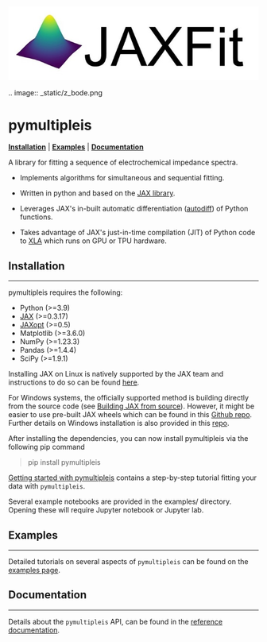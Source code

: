 <div align="center">
<img src="https://github.com/Dipolar-Quantum-Gases/jaxfit/blob/main/images/JAXFit_small.jpg" alt="logo"></img>
</div>

.. image:: _static/z_bode.png

pymultipleis
=============

[**Installation**](#installation)
| [**Examples**](https://github.com/richinex/pymultipleis/tree/main/docs/source/examples)
| [**Documentation**](https://pymultipleis.readthedocs.io/en/latest/index.html)


A library for fitting a sequence of electrochemical impedance spectra.

- Implements algorithms for simultaneous and sequential fitting.

- Written in python and based on the [JAX library](https://jax.readthedocs.io/en/latest/).

- Leverages JAX's in-built automatic differentiation ([autodiff](https://jax.readthedocs.io/en/latest/notebooks/autodiff_cookbook.html)) of Python functions.

- Takes advantage of JAX's just-in-time compilation (JIT) of Python code to [XLA](https://www.tensorflow.org/xla) which runs on GPU or TPU hardware.


## Installation<a id="installation"></a>
*************

pymultipleis requires the following:

-   Python (>=3.9)
-   [JAX](https://jax.readthedocs.io/en/latest/) (>=0.3.17)
-   [JAXopt](https://github.com/google/jaxopt/blob/main/README.md) (>=0.5)
-   Matplotlib (>=3.6.0)
-   NumPy (>=1.23.3)
-   Pandas (>=1.4.4)
-   SciPy (>=1.9.1)

Installing JAX on Linux is natively supported by the JAX team and instructions to do so can be found [here](https://github.com/google/jax#installation).

For Windows systems, the officially supported method is building directly from the source code (see [Building JAX from source](https://jax.readthedocs.io/en/latest/developer.html#building-from-source)).
However, it might be easier to use pre-built JAX wheels which can be found in this [Github repo](https://github.com/cloudhan/jax-windows-builder). Further details
on Windows installation is also provided in this [repo](https://github.com/Dipolar-Quantum-Gases/jaxfit/blob/main/README.md).


After installing the dependencies, you can now install pymultipleis via the following pip command

   > pip install pymultipleis

[Getting started with pymultipleis](https://pymultipleis.readthedocs.io/en/latest/getting-started.html) contains a step-by-step tutorial
fitting your data with ``pymultipleis``.


Several example notebooks are provided in the examples/ directory.
Opening these will require Jupyter notebook or Jupyter lab.

## Examples
*********************

Detailed tutorials on several aspects of ``pymultipleis`` can be found on the [examples page](https://pymultipleis.readthedocs.io/en/latest/examples.html).

## Documentation
******************

Details about the ``pymultipleis`` API, can be found in the [reference documentation](https://pymultipleis.readthedocs.io/en/latest/index.html).



